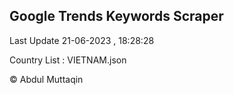 

## Google Trends Keywords Scraper 
 
Last Update 21-06-2023 , 18:28:28

Country List :
VIETNAM.json



© Abdul Muttaqin 
